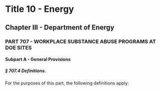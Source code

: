 
# Title 10 - Energy
## Chapter III - Department of Energy
### PART 707 - WORKPLACE SUBSTANCE ABUSE PROGRAMS AT DOE SITES
#### Subpart A - General Provisions
##### § 707.4 Definitions.

For the purposes of this part, the following definitions apply:
